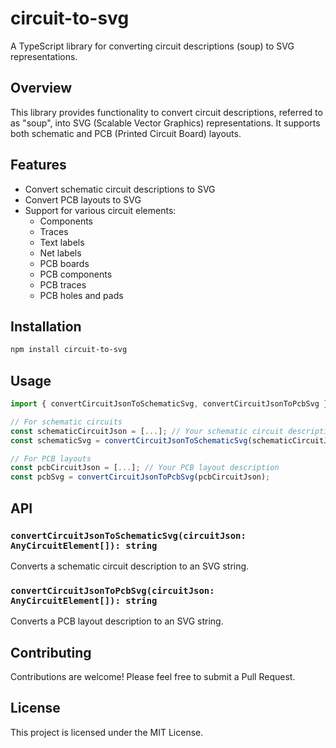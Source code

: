 # circuit-to-svg

A TypeScript library for converting circuit descriptions (soup) to SVG representations.

## Overview

This library provides functionality to convert circuit descriptions, referred to as "soup", into SVG (Scalable Vector Graphics) representations. It supports both schematic and PCB (Printed Circuit Board) layouts.

## Features

- Convert schematic circuit descriptions to SVG
- Convert PCB layouts to SVG
- Support for various circuit elements:
  - Components
  - Traces
  - Text labels
  - Net labels
  - PCB boards
  - PCB components
  - PCB traces
  - PCB holes and pads

## Installation

```bash
npm install circuit-to-svg
```

## Usage

```typescript
import { convertCircuitJsonToSchematicSvg, convertCircuitJsonToPcbSvg } from 'circuit-to-svg';

// For schematic circuits
const schematicCircuitJson = [...]; // Your schematic circuit description
const schematicSvg = convertCircuitJsonToSchematicSvg(schematicCircuitJson);

// For PCB layouts
const pcbCircuitJson = [...]; // Your PCB layout description
const pcbSvg = convertCircuitJsonToPcbSvg(pcbCircuitJson);
```

## API

### `convertCircuitJsonToSchematicSvg(circuitJson: AnyCircuitElement[]): string`

Converts a schematic circuit description to an SVG string.

### `convertCircuitJsonToPcbSvg(circuitJson: AnyCircuitElement[]): string`

Converts a PCB layout description to an SVG string.

## Contributing

Contributions are welcome! Please feel free to submit a Pull Request.

## License

This project is licensed under the MIT License.
